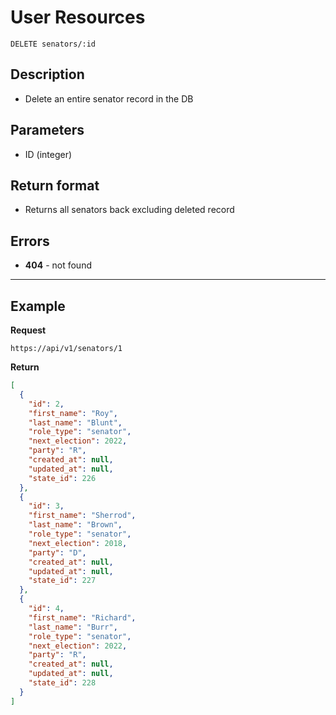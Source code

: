 # User Resources

    DELETE senators/:id

## Description
* Delete an entire senator record in the DB

## Parameters
* ID (integer)

## Return format
* Returns all senators back excluding deleted record

## Errors
* **404** - not found

***

## Example
**Request**

    https://api/v1/senators/1

**Return**
``` json
[
  {
    "id": 2,
    "first_name": "Roy",
    "last_name": "Blunt",
    "role_type": "senator",
    "next_election": 2022,
    "party": "R",
    "created_at": null,
    "updated_at": null,
    "state_id": 226
  },
  {
    "id": 3,
    "first_name": "Sherrod",
    "last_name": "Brown",
    "role_type": "senator",
    "next_election": 2018,
    "party": "D",
    "created_at": null,
    "updated_at": null,
    "state_id": 227
  },
  {
    "id": 4,
    "first_name": "Richard",
    "last_name": "Burr",
    "role_type": "senator",
    "next_election": 2022,
    "party": "R",
    "created_at": null,
    "updated_at": null,
    "state_id": 228
  }
]
```
